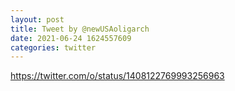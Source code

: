 ```yaml
--- 
layout: post 
title: Tweet by @newUSAoligarch 
date: 2021-06-24 1624557609 
categories: twitter 
--- 
```

https://twitter.com/o/status/1408122769993256963